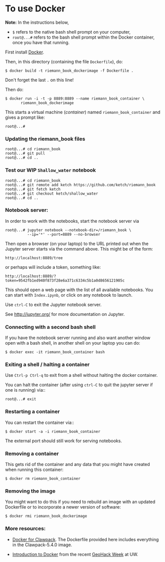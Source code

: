 
# To use Docker

**Note:** In the instructions below, 
 - `$` refers to the native bash shell prompt on your computer, 
 - `root@...#` refers to the bash shell prompt within the Docker container, once you have that running.

First install [Docker](https://www.docker.com/).

Then, in this directory (containing the file `Dockerfile`), do:

    $ docker build -t riemann_book_dockerimage -f Dockerfile .

Don't forget the last `.` on this line!

Then do:

    $ docker run -i -t -p 8889:8889 --name riemann_book_container \
           riemann_book_dockerimage

This starts a virtual machine (*container*) named `riemann_book_container` and gives a prompt like: 

    root@...# 

### Updating the riemann_book files

    root@...# cd riemann_book
    root@...# git pull
    root@...# cd ..
    
### Test our WIP `Shallow_water` notebook 

    root@...# cd riemann_book
    root@...# git remote add ketch https://github.com/ketch/riemann_book
    root@...# git fetch ketch
    root@...# git checkout ketch/shallow_water
    root@...# cd ..
    
### Notebook server:

In order to work with the notebooks, start the notebook server via

    root@...# jupyter notebook --notebook-dir=/riemann_book \
              --ip='*' --port=8889 --no-browser

Then open a browser (on your laptop) to the URL printed out when the Jupyter server starts via the command above.  This might be of the form:

    http://localhost:8889/tree
    
or perhaps will include a token, something like:

    http://localhost:8889/?token=9542fb1ed940f873f28e6a371c6334c5b1a0d8656121905c
    
This should open a web page with the list of all available notebooks.  You can start with `Index.ipynb`, or click on any notebook to launch.

Use `ctrl-C` to exit the Jupyter notebook server. 

See http://jupyter.org/ for more documentation on Jupyter.

### Connecting with a second bash shell

If you have the notebook server running and also want another window open with a bash shell, in another shell on your laptop you can do:

    $ docker exec -it riemann_book_container bash
    
### Exiting a shell / halting a container

Use `Ctrl-p Ctrl-q` to exit from a shell without halting the docker container.

You can halt the container (after using `ctrl-C` to quit the jupyter server if
one is running) via::

    root@...# exit

### Restarting a container

You can restart the container via::

    $ docker start -a -i riemann_book_container

The external port should still work for serving notebooks.

### Removing a container

This gets rid of the container and any data that you might have created when running this container:

    $ docker rm riemann_book_container
    
### Removing the image

You might want to do this if you need to rebuild an image with an updated Dockerfile or to incorporate a newer version of software:

    $ docker rmi riemann_book_dockerimage
    
### More resources:

 - [Docker for Clawpack](http://www.clawpack.org/docker_image.html#docker-image).  The Dockerfile provided here includes everything in the Clawpack-5.4.0 image.
 
 - [Introduction to Docker](https://geohackweek.github.io/Introductory/01-docker-tutorial/) from 
   the recent [GeoHack Week](https://geohackweek.github.io) at UW.
